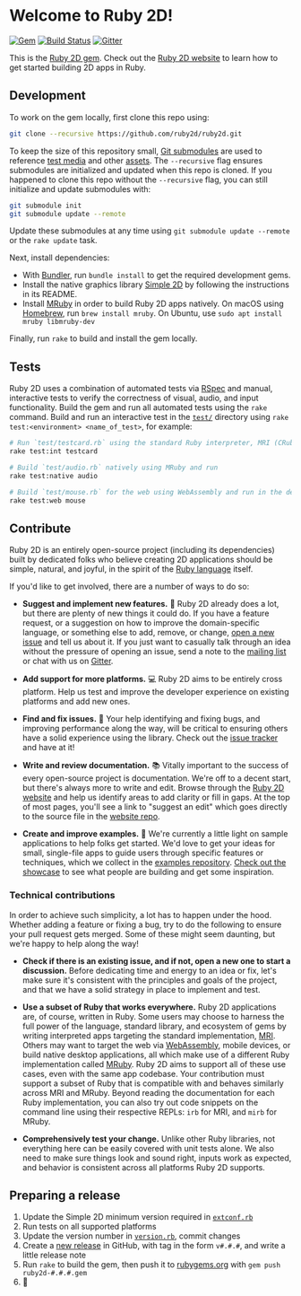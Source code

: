# Welcome to Ruby 2D!

[![Gem](https://img.shields.io/gem/v/ruby2d.svg?color=%23f63c38&style=for-the-badge)](https://rubygems.org/gems/ruby2d) [![Build Status](https://img.shields.io/travis/com/ruby2d/ruby2d.svg?style=for-the-badge)](https://travis-ci.com/ruby2d/ruby2d) [![Gitter](https://img.shields.io/gitter/room/ruby2d/ruby2d.svg?color=%23ff0064&style=for-the-badge)](https://gitter.im/ruby2d/ruby2d)

This is the [Ruby 2D gem](https://rubygems.org/gems/ruby2d). Check out the [Ruby 2D website](http://www.ruby2d.com) to learn how to get started building 2D apps in Ruby.

## Development

To work on the gem locally, first clone this repo using:

```bash
git clone --recursive https://github.com/ruby2d/ruby2d.git
```

To keep the size of this repository small, [Git submodules](https://git-scm.com/book/en/Git-Tools-Submodules) are used to reference [test media](https://github.com/simple2d/test_media) and other [assets](https://github.com/ruby2d/assets). The `--recursive` flag ensures submodules are initialized and updated when this repo is cloned. If you happened to clone this repo without the `--recursive` flag, you can still initialize and update submodules with:

```bash
git submodule init
git submodule update --remote
```

Update these submodules at any time using `git submodule update --remote` or the `rake update` task.

Next, install dependencies:
- With [Bundler](http://bundler.io), run `bundle install` to get the required development gems.
- Install the native graphics library [Simple 2D](https://github.com/simple2d/simple2d) by following the instructions in its README.
- Install [MRuby](http://mruby.org) in order to build Ruby 2D apps natively. On macOS using [Homebrew](https://brew.sh), run `brew install mruby`. On Ubuntu, use `sudo apt install mruby libmruby-dev`

Finally, run `rake` to build and install the gem locally.

## Tests

Ruby 2D uses a combination of automated tests via [RSpec](http://rspec.info) and manual, interactive tests to verify the correctness of visual, audio, and input functionality. Build the gem and run all automated tests using the `rake` command. Build and run an interactive test in the [`test/`](test/) directory using `rake test:<environment> <name_of_test>`, for example:

```bash
# Run `test/testcard.rb` using the standard Ruby interpreter, MRI (CRuby)
rake test:int testcard

# Build `test/audio.rb` natively using MRuby and run
rake test:native audio

# Build `test/mouse.rb` for the web using WebAssembly and run in the default browser
rake test:web mouse
```

## Contribute

Ruby 2D is an entirely open-source project (including its dependencies) built by dedicated folks who believe creating 2D applications should be simple, natural, and joyful, in the spirit of the [Ruby language](https://www.ruby-lang.org/en/about) itself.

If you'd like to get involved, there are a number of ways to do so:

- **Suggest and implement new features.** 🌟 Ruby 2D already does a lot, but there are plenty of new things it could do. If you have a feature request, or a suggestion on how to improve the domain-specific language, or something else to add, remove, or change, [open a new issue](https://github.com/ruby2d/ruby2d/issues/new) and tell us about it. If you just want to casually talk through an idea without the pressure of opening an issue, send a note to the [mailing list](https://groups.google.com/d/forum/ruby2d) or chat with us on [Gitter](https://gitter.im/ruby2d/ruby2d).

- **Add support for more platforms.** 💻 Ruby 2D aims to be entirely cross platform. Help us test and improve the developer experience on existing platforms and add new ones.

- **Find and fix issues.** 🐛 Your help identifying and fixing bugs, and improving performance along the way, will be critical to ensuring others have a solid experience using the library. Check out the [issue tracker](https://github.com/ruby2d/ruby2d/issues) and have at it!

- **Write and review documentation.** 📚 Vitally important to the success of every open-source project is documentation. We're off to a decent start, but there's always more to write and edit. Browse through the [Ruby 2D website](http://www.ruby2d.com) and help us identify areas to add clarity or fill in gaps. At the top of most pages, you'll see a link to "suggest an edit" which goes directly to the source file in the [website repo](https://github.com/ruby2d/ruby2d.com).

- **Create and improve examples.** 👾 We're currently a little light on sample applications to help folks get started. We'd love to get your ideas for small, single-file apps to guide users through specific features or techniques, which we collect in the [examples repository](https://github.com/ruby2d/examples). [Check out the showcase](http://www.ruby2d.com/showcase) to see what people are building and get some inspiration.

### Technical contributions

In order to achieve such simplicity, a lot has to happen under the hood. Whether adding a feature or fixing a bug, try to do the following to ensure your pull request gets merged. Some of these might seem daunting, but we're happy to help along the way!

- **Check if there is an existing issue, and if not, open a new one to start a discussion.** Before dedicating time and energy to an idea or fix, let's make sure it's consistent with the principles and goals of the project, and that we have a solid strategy in place to implement and test.

- **Use a subset of Ruby that works everywhere.** Ruby 2D applications are, of course, written in Ruby. Some users may choose to harness the full power of the language, standard library, and ecosystem of gems by writing interpreted apps targeting the standard implementation, [MRI](https://en.wikipedia.org/wiki/Ruby_MRI). Others may want to target the web via [WebAssembly](https://webassembly.org), mobile devices, or build native desktop applications, all which make use of a different Ruby implementation called [MRuby](http://mruby.org). Ruby 2D aims to support all of these use cases, even with the same app codebase. Your contribution must support a subset of Ruby that is compatible with and behaves similarly across MRI and MRuby. Beyond reading the documentation for each Ruby implementation, you can also try out code snippets on the command line using their respective REPLs: `irb` for MRI, and `mirb` for MRuby.

- **Comprehensively test your change.** Unlike other Ruby libraries, not everything here can be easily covered with unit tests alone. We also need to make sure things look and sound right, inputs work as expected, and behavior is consistent across all platforms Ruby 2D supports.

## Preparing a release

1. Update the Simple 2D minimum version required in [`extconf.rb`](ext/ruby2d/extconf.rb)
2. Run tests on all supported platforms
3. Update the version number in [`version.rb`](lib/ruby2d/version.rb), commit changes
4. Create a [new release](https://github.com/ruby2d/ruby2d/releases) in GitHub, with tag in the form `v#.#.#`, and write a little release note
5. Run `rake` to build the gem, then push it to [rubygems.org](https://rubygems.org) with `gem push ruby2d-#.#.#.gem`
6. 🎉
